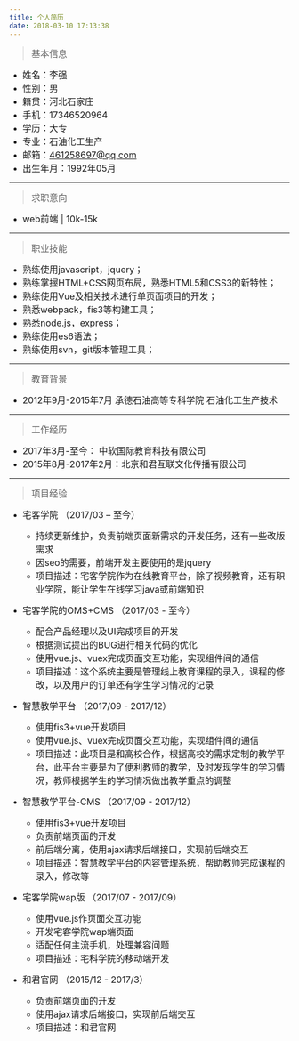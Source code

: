 ```yaml
---
title: 个人简历
date: 2018-03-10 17:13:38
---
```


> <font size=3>基本信息</font>

  * <font size=3>姓名：李强</font>
  * <font size=3>性别：男</font>
  * <font size=3>籍贯：河北石家庄</font>
  * <font size=3>手机：17346520964</font>
  * <font size=3>学历：大专</font>
  * <font size=3>专业：石油化工生产</font>
  * <font size=3>邮箱：461258697@qq.com</font>
  * <font size=3>出生年月：1992年05月</font>

---

> <font size=3>求职意向</font>
  
  * <font size=3>web前端 | 10k-15k</font>

---

> <font size=3>职业技能</font>

  * <font size=3>熟练使用javascript，jquery；</font> 
  * <font size=3>熟练掌握HTML+CSS网页布局，熟悉HTML5和CSS3的新特性；</font>
  * <font size=3>熟练使用Vue及相关技术进行单页面项目的开发；</font>
  * <font size=3>熟悉webpack，fis3等构建工具；</font>
  * <font size=3>熟悉node.js，express；</font>
  * <font size=3>熟练使用es6语法；</font>
  * <font size=3>熟练使用svn，git版本管理工具；</font>

---

> <font size=3>教育背景</font>

  * <font size=3>2012年9月-2015年7月  承德石油高等专科学院 石油化工生产技术</font>

---

> <font size=3>工作经历</font>

  * <font size=3>2017年3月-至今： 中软国际教育科技有限公司</font>
  * <font size=3>2015年8月-2017年2月：北京和君互联文化传播有限公司</font>

---

> <font size=3>项目经验</font>

+ <font size=3>宅客学院 （2017/03 – 至今）</font>

  * <font size=3>持续更新维护，负责前端页面新需求的开发任务，还有一些改版需求</font>
  * <font size=3>因seo的需要，前端开发主要使用的是jquery</font>
  * <font size=3>项目描述：宅客学院作为在线教育平台，除了视频教育，还有职业学院，能让学生在线学习java或前端知识</font>


+ <font size=3>宅客学院的OMS+CMS （2017/03 - 至今）</font>

  * <font size=3>配合产品经理以及UI完成项目的开发</font>
  * <font size=3>根据测试提出的BUG进行相关代码的优化</font>
  * <font size=3>使用vue.js、vuex完成页面交互功能，实现组件间的通信</font>
  * <font size=3>项目描述：这个系统主要是管理线上教育课程的录入，课程的修改，以及用户的订单还有学生学习情况的记录</font>


+ <font size=3>智慧教学平台 （2017/09 - 2017/12）</font>

  * <font size=3>使用fis3+vue开发项目</font>
  * <font size=3>使用vue.js、vuex完成页面交互功能，实现组件间的通信</font>
  * <font size=3>项目描述：此项目是和高校合作，根据高校的需求定制的教学平台，此平台主要是为了便利教师的教学，及时发现学生的学习情况，教师根据学生的学习情况做出教学重点的调整</font>


+ <font size=3>智慧教学平台-CMS （2017/09 - 2017/12）</font>

  * <font size=3>使用fis3+vue开发项目</font>
  * <font size=3>负责前端页面的开发</font>
  * <font size=3>前后端分离，使用ajax请求后端接口，实现前后端交互</font>
  * <font size=3>项目描述：智慧教学平台的内容管理系统，帮助教师完成课程的录入，修改等</font>


+ <font size=3>宅客学院wap版 （2017/07 - 2017/09）</font>

  * <font size=3>使用vue.js作页面交互功能</font>
  * <font size=3>开发宅客学院wap端页面</font>
  * <font size=3>适配任何主流手机，处理兼容问题</font>
  * <font size=3>项目描述：宅科学院的移动端开发</font>


+ <font size=3>和君官网 （2015/12 - 2017/3）</font>

  * <font size=3>负责前端页面的开发</font>
  * <font size=3>使用ajax请求后端接口，实现前后端交互</font>
  * <font size=3>项目描述：和君官网</font>

